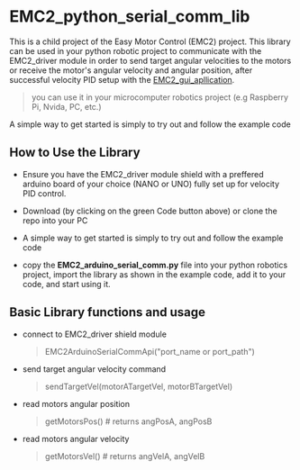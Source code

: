 
# EMC2_python_serial_comm_lib
This is a child project of the Easy Motor Control (EMC2) project. This library can be used in your python robotic project to communicate with the EMC2_driver module in order to send target angular velocities to the motors or receive the motor's angular velocity and angular position, after successful velocity PID setup with the [EMC2_gui_apllication](https://github.com/samuko-things/EMC2_gui_application).

> you can use it in your microcomputer robotics project (e.g Raspberry Pi, Nvida, PC, etc.)

A simple way to get started is simply to try out and follow the example code


## How to Use the Library
- Ensure you have the EMC2_driver module shield with a preffered arduino board of your choice (NANO or UNO) fully set up for velocity PID control.

- Download (by clicking on the green Code button above) or clone the repo into your PC

- A simple way to get started is simply to try out and follow the example code

- copy the **EMC2_arduino_serial_comm.py** file into your python robotics project, import the library as shown in the example code, add it to your code, and start using it.


## Basic Library functions and usage

- connect to EMC2_driver shield module
  > EMC2ArduinoSerialCommApi("port_name or port_path")

- send target angular velocity command
  > sendTargetVel(motorATargetVel, motorBTargetVel)

- read motors angular position
  > getMotorsPos() # returns angPosA, angPosB

- read motors angular velocity
  > getMotorsVel() # returns angVelA, angVelB